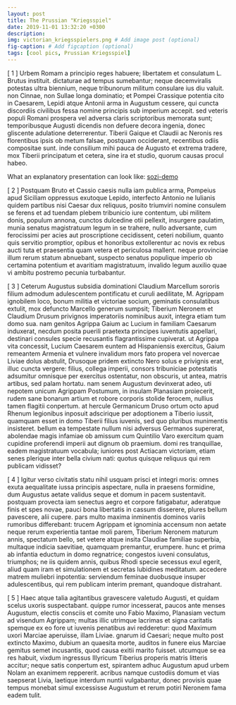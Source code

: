 ```yaml
---
layout: post
title: The Prussian "Kriegsspiel"
date: 2019-11-01 13:32:20 +0300
description: 
img: victorian_kriegsspielers.png # Add image post (optional)
fig-caption: # Add figcaption (optional)
tags: [cool pics, Prussian Kriegsspiel]
---
```

[ 1 ] Urbem Romam a principio reges habuere; libertatem et consulatum L. Brutus instituit. dictaturae ad tempus sumebantur; neque decemviralis potestas ultra biennium, neque tribunorum militum consulare ius diu valuit. non Cinnae, non Sullae longa dominatio; et Pompei Crassique potentia cito in Caesarem, Lepidi atque Antonii arma in Augustum cessere, qui cuncta discordiis civilibus fessa nomine principis sub imperium accepit. sed veteris populi Romani prospera vel adversa claris scriptoribus memorata sunt; temporibusque Augusti dicendis non defuere decora ingenia, donec gliscente adulatione deterrerentur. Tiberii Gaique et Claudii ac Neronis res florentibus ipsis ob metum falsae, postquam occiderant, recentibus odiis compositae sunt. inde consilium mihi pauca de Augusto et extrema tradere, mox Tiberii principatum et cetera, sine ira et studio, quorum causas procul habeo.
 
What an explanatory presentation can look like:
[sozi-demo](/assets/pres/test.sozi.html)
 
[ 2 ] Postquam Bruto et Cassio caesis nulla iam publica
 arma, Pompeius apud Siciliam oppressus exutoque Lepido, 
 interfecto Antonio ne Iulianis quidem partibus nisi Caesar 
 dux reliquus, posito triumviri nomine consulem se ferens et 
 ad tuendam plebem tribunicio iure contentum, ubi militem
 donis, populum annona, cunctos dulcedine otii pellexit, insurgere paulatim, munia senatus magistratuum legum in se 
 trahere, nullo adversante, cum ferocissimi per acies aut proscriptione cecidissent, ceteri nobilium, quanto quis servitio 
 promptior, opibus et honoribus extollerentur ac novis ex
 rebus aucti tuta et praesentia quam vetera et periculosa 
 mallent. neque provinciae illum rerum statum abnuebant, 
 suspecto senatus populique imperio ob certamina potentium 
 et avaritiam magistratuum, invalido legum auxilio quae vi 
 ambitu postremo pecunia turbabantur.
 

 
[ 3 ] Ceterum Augustus subsidia dominationi Claudium Marcellum sororis filium admodum adulescentem pontificatu et curuli aedilitate, M. Agrippam ignobilem loco, bonum militia et victoriae socium, geminatis consulatibus extulit, mox defuncto Marcello generum sumpsit; Tiberium Neronem et Claudium Drusum privignos imperatoriis nominibus auxit, integra etiam tum domo sua. nam genitos Agrippa Gaium ac Lucium in familiam Caesarum induxerat, necdum posita puerili praetexta principes iuventutis appellari, destinari consules specie recusantis flagrantissime cupiverat. ut Agrippa vita concessit, Lucium Caesarem euntem ad Hispaniensis exercitus, Gaium remeantem Armenia et vulnere invalidum mors fato propera vel novercae Liviae dolus abstulit, Drusoque pridem extincto Nero solus e privignis erat, illuc cuncta vergere: filius, collega imperii, consors tribuniciae potestatis adsumitur omnisque per exercitus ostentatur, non obscuris, ut antea, matris artibus, sed palam hortatu. nam senem Augustum devinxerat adeo, uti nepotem unicum Agrippam Postumum, in insulam Planasiam proiecerit, rudem sane bonarum artium et robore corporis stolide ferocem, nullius tamen flagitii conpertum. at hercule Germanicum Druso ortum octo apud Rhenum legionibus inposuit adscirique per adoptionem a Tiberio iussit, quamquam esset in domo Tiberii filius iuvenis, sed quo pluribus munimentis insisteret. bellum ea tempestate nullum nisi adversus Germanos supererat, abolendae magis infamiae ob amissum cum Quintilio Varo exercitum quam cupidine proferendi imperii aut dignum ob praemium. domi res tranquillae, eadem magistratuum vocabula; iuniores post Actiacam victoriam, etiam senes plerique inter bella civium nati: quotus quisque reliquus qui rem publicam vidisset?
 

 
[ 4 ] Igitur verso civitatis statu nihil usquam prisci et integri moris: omnes exuta aequalitate iussa principis aspectare, nulla in praesens formidine, dum Augustus aetate validus seque et domum in pacem sustentavit. postquam provecta iam senectus aegro et corpore fatigabatur, aderatque finis et spes novae, pauci bona libertatis in cassum disserere, plures bellum pavescere, alii cupere. pars multo maxima inminentis dominos variis rumoribus differebant: trucem Agrippam et ignominia accensum non aetate neque rerum experientia tantae moli parem, Tiberium Neronem maturum annis, spectatum bello, set vetere atque insita Claudiae familiae superbia, multaque indicia saevitiae, quamquam premantur, erumpere. hunc et prima ab infantia eductum in domo regnatrice; congestos iuveni consulatus, triumphos; ne iis quidem annis, quibus Rhodi specie secessus exul egerit, aliud quam iram et simulationem et secretas lubidines meditatum. accedere matrem muliebri inpotentia: serviendum feminae duobusque insuper adulescentibus, qui rem publicam interim premant, quandoque distrahant.
 

 
[ 5 ] Haec atque talia agitantibus gravescere valetudo Augusti, et quidam scelus uxoris suspectabant. quippe rumor incesserat, paucos ante menses Augustum, electis consciis et comite uno Fabio Maximo, Planasiam vectum ad visendum Agrippam; multas illic utrimque lacrimas et signa caritatis spemque ex eo fore ut iuvenis penatibus avi redderetur: quod Maximum uxori Marciae aperuisse, illam Liviae. gnarum id Caesari; neque multo post extincto Maximo, dubium an quaesita morte, auditos in funere eius Marciae gemitus semet incusantis, quod causa exitii marito fuisset. utcumque se ea res habuit, vixdum ingressus Illyricum Tiberius properis matris litteris accitur; neque satis conpertum est, spirantem adhuc Augustum apud urbem Nolam an exanimem reppererit. acribus namque custodiis domum et vias saepserat Livia, laetique interdum nuntii vulgabantur, donec provisis quae tempus monebat simul excessisse Augustum et rerum potiri Neronem fama eadem tulit.
 
